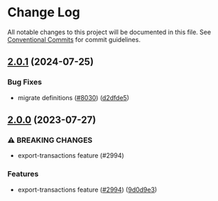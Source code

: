 # Change Log

All notable changes to this project will be documented in this file.
See [Conventional Commits](https://conventionalcommits.org) for commit guidelines.

## [2.0.1](https://github.com/ExodusMovement/exodus-hydra/compare/@exodus/export-transactions@2.0.0...@exodus/export-transactions@2.0.1) (2024-07-25)

### Bug Fixes

- migrate definitions ([#8030](https://github.com/ExodusMovement/exodus-hydra/issues/8030)) ([d2dfde5](https://github.com/ExodusMovement/exodus-hydra/commit/d2dfde55dfa843eb52842f64b3aac3a6f9a59069))

## [2.0.0](https://github.com/ExodusMovement/exodus-hydra/compare/@exodus/export-transactions@1.0.0...@exodus/export-transactions@2.0.0) (2023-07-27)

### ⚠ BREAKING CHANGES

- export-transactions feature (#2994)

### Features

- export-transactions feature ([#2994](https://github.com/ExodusMovement/exodus-hydra/issues/2994)) ([9d0d9e3](https://github.com/ExodusMovement/exodus-hydra/commit/9d0d9e3a1435a49b9dd4467f4daafa8f0536be15))
